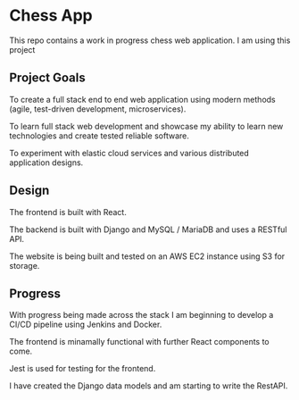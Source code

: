 # Chess App
This repo contains a work in progress chess web application. I am using this project 

<h2>Project Goals</h2>

To create a full stack end to end web application using modern methods (agile, test-driven development, microservices).

To learn full stack web development and showcase my ability to learn new technologies and create tested reliable software. 

To experiment with elastic cloud services and various distributed application designs.

<h2>Design</h2>

The frontend is built with React.

The backend is built with Django and MySQL / MariaDB and uses a RESTful API.

The website is being built and tested on an AWS EC2 instance using S3 for storage.  

<h2>Progress</h2>

With progress being made across the stack I am beginning to develop a CI/CD pipeline using Jenkins and Docker.

The frontend is minamally functional with further React components to come.

Jest is used for testing for the frontend. 

I have created the Django data models and am starting to write the RestAPI.
